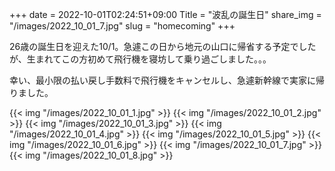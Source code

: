 +++
date  = 2022-10-01T02:24:51+09:00
Title = "波乱の誕生日"
share_img = "/images/2022_10_01_7.jpg"
slug = "homecoming"
+++

26歳の誕生日を迎えた10/1。急遽この日から地元の山口に帰省する予定でしたが、生まれてこの方初めて飛行機を寝坊して乗り過ごしました。。。

幸い、最小限の払い戻し手数料で飛行機をキャンセルし、急遽新幹線で実家に帰りました。

{{< img "/images/2022_10_01_1.jpg" >}}
{{< img "/images/2022_10_01_2.jpg" >}}
{{< img "/images/2022_10_01_3.jpg" >}}
{{< img "/images/2022_10_01_4.jpg" >}}
{{< img "/images/2022_10_01_5.jpg" >}}
{{< img "/images/2022_10_01_6.jpg" >}}
{{< img "/images/2022_10_01_7.jpg" >}}
{{< img "/images/2022_10_01_8.jpg" >}}